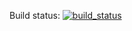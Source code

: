 Build status: [![build_status](https://travis-ci.org/phillip-kruger/apiee.svg?branch=master)](https://travis-ci.org/phillip-kruger/apiee)
